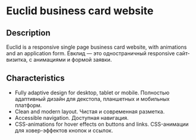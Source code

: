 # Euclid business card website

## Description
Euclid is a responsive single page business card website, with animations and an application form.
Евклид — это одностраничный responsive сайт-визитка, с анимациями и формой заявки. 

## Characteristics
- Fully adaptive design for desktop, tablet or mobile. Полностью адаптивный дизайн для декстопа, планшетных и мобильных платформ.
- Clean and modern layout. Чистая и современная разметка.
- Accessible navigation. Доступная навигация.
- CSS-animations for hover effects on buttons and links. CSS-анимации для ховер-эффектов кнопок и ссылок.
